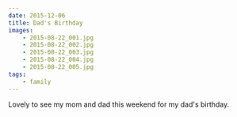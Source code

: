 ```yaml
---
date: 2015-12-06
title: Dad's Birthday
images:
    - 2015-08-22_001.jpg
    - 2015-08-22_002.jpg
    - 2015-08-22_003.jpg
    - 2015-08-22_004.jpg
    - 2015-08-22_005.jpg
tags:
    - family
---
```

Lovely to see my mom and dad this weekend for my dad's birthday. 